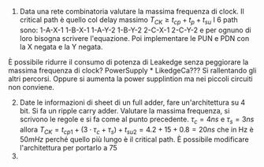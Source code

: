 1. Data una rete combinatoria valutare la massima frequenza di clock.
Il critical path è quello col delay massimo
$T_{CK} \ge t_{cp}+t_{p}+t_{su}$
I 6 path sono:
1-A-X-1
1-B-X-1
1-A-Y-2
1-B-Y-2
2-C-X-1
2-C-Y-2
e per ognuno di loro bisogna scrivere l'equazione.
Poi implementare le PUN e PDN con la X negata e la Y negata. 

È possibile ridurre il consumo di potenza di Leakedge senza peggiorare la massima frequenza di clock? 
PowerSupply * LikedgeCa??? 
Sì rallentando gli altri percorsi. Oppure si aumenta la power supplintion ma nei piccoli circuiti non conviene. 

2. Date le informazioni di sheet di un full adder, fare un'architettura su 4 bit. 
Si fa un ripple carry adder. 
Valutare la massima frequenza, si scrivono le regole e si fa come al punto precedente. 
$\tau_{c} = 4ns$ e $\tau_{s}= 3ns$ allora $T_{CK}=t_{cp1}+(3\cdot \tau_{c}+\tau_{s})+t_{su2} = 4.2 + 15 + 0.8 = 20ns$ che in Hz è $50mHz$ perché quello più lungo è il critical path.
È possibile modificare l'architettura per portarlo a $75$
1. 